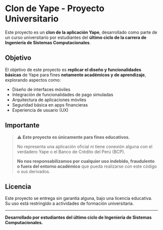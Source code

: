 # Clon de Yape - Proyecto Universitario

Este proyecto es un **clon de la aplicación Yape**, desarrollado como parte de un curso universitario por estudiantes del **último ciclo de la carrera de Ingeniería de Sistemas Computacionales**.

## Objetivo

El objetivo de este proyecto es **replicar el diseño y funcionalidades básicas** de Yape para fines **netamente académicos y de aprendizaje**, explorando aspectos como:

- Diseño de interfaces móviles
- Integración de funcionalidades de pago simuladas
- Arquitectura de aplicaciones móviles
- Seguridad básica en apps financieras
- Experiencia de usuario (UX)

## Importante

> ⚠️ **Este proyecto es únicamente para fines educativos.**
>
> No representa una aplicación oficial ni tiene conexión alguna con el verdadero Yape o el Banco de Crédito del Perú (BCP).
>
> **No nos responsabilizamos por cualquier uso indebido, fraudulento o fuera del entorno académico** que pueda realizarse con este código o sus derivados.

## Licencia

Este proyecto se entrega sin garantía alguna, bajo una licencia educativa. Su uso está restringido a actividades de formación universitaria.

---

**Desarrollado por estudiantes del último ciclo de Ingeniería de Sistemas Computacionales.**
